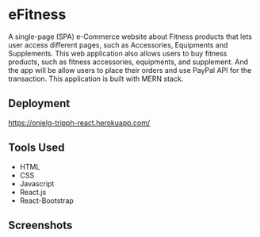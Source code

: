 # eFitness

A single-page (SPA) e-Commerce website about Fitness products that lets user access different pages, such as Accessories, Equipments and Supplements. This web application also allows users to buy fitness products, such as fitness accessories, equipments, and supplement. And the app will be allow users to place their orders and use PayPal API for the transaction. This application is built with MERN stack.

## Deployment

https://onielg-tripph-react.herokuapp.com/

## Tools Used

- HTML
- CSS
- Javascript
- React.js
- React-Bootstrap

## Screenshots
